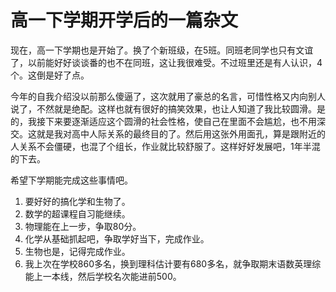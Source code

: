 # 高一下学期开学后的一篇杂文

现在，高一下学期也是开始了。换了个新班级，在5班。同班老同学也只有文谊了，以前能好好谈谈番的也不在同班，这让我很难受。不过班里还是有人认识，4个。这倒是好了点。

今年的自我介绍没以前那么傻逼了，这次就用了豪总的名言，可惜性格又内向别人说了，不然就是绝配。这样也就有很好的搞笑效果，也让人知道了我比较圆滑。是的，我接下来要逐渐适应这个圆滑的社会性格，使自己在里面不会尴尬，也不用深交。这就是我对高中人际关系的最终目的了。然后用这张外用面孔，算是跟附近的人关系不会僵硬，也混了个组长，作业就比较舒服了。这样好好发展吧，1年半混的下去。

希望下学期能完成这些事情吧。

1. 要好好的搞化学和生物了。
2. 数学的超课程自习能继续。
3. 物理能在上一步，争取80分。
4. 化学从基础抓起吧，争取学好当下，完成作业。
5. 生物也是，记得完成作业。
6. 我上次在学校860多名，换到理科估计要有680多名，就争取期末语数英理综能上一本线，然后学校名次能进前500。

